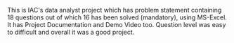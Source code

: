 This is IAC's data analyst project which has problem statement containing 18 questions out of which 16 has been solved (mandatory), using MS-Excel.
It has Project Documentation and Demo Video too.
Question level was easy to difficult and overall it was a good project.
